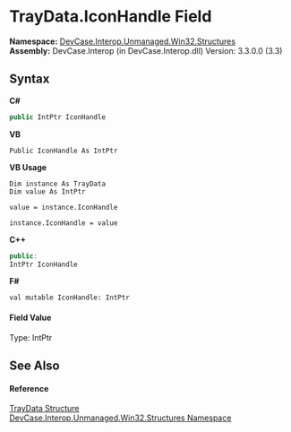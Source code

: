 # TrayData.IconHandle Field
 

**Namespace:**&nbsp;<a href="N_DevCase_Interop_Unmanaged_Win32_Structures">DevCase.Interop.Unmanaged.Win32.Structures</a><br />**Assembly:**&nbsp;DevCase.Interop (in DevCase.Interop.dll) Version: 3.3.0.0 (3.3)

## Syntax

**C#**<br />
``` C#
public IntPtr IconHandle
```

**VB**<br />
``` VB
Public IconHandle As IntPtr
```

**VB Usage**<br />
``` VB Usage
Dim instance As TrayData
Dim value As IntPtr

value = instance.IconHandle

instance.IconHandle = value
```

**C++**<br />
``` C++
public:
IntPtr IconHandle
```

**F#**<br />
``` F#
val mutable IconHandle: IntPtr
```


#### Field Value
Type: IntPtr

## See Also


#### Reference
<a href="T_DevCase_Interop_Unmanaged_Win32_Structures_TrayData">TrayData Structure</a><br /><a href="N_DevCase_Interop_Unmanaged_Win32_Structures">DevCase.Interop.Unmanaged.Win32.Structures Namespace</a><br />